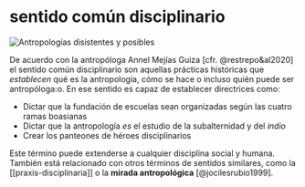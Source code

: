 # sentido común disciplinario
![Antropologías disistentes y posibles](https://www.youtube.com/embed/jS7bgRaCkoU)

De acuerdo con la antropóloga Annel Mejías Guiza [cfr. @restrepo&al2020] el sentido común disciplinario son aquellas prácticas históricas que *establecen* qué es la antropología, cómo se hace o incluso quién puede ser antropóloga:o. En ese sentido es capaz de establecer directrices como:

- Dictar que la fundación de escuelas sean organizadas según las cuatro ramas boasianas
- Dictar que la antropología *es* el estudio de la subalternidad y del *indio*
- Crear los panteones de héroes disciplinarios

Este término puede extenderse a cualquier disciplina social y humana. También está relacionado con otros términos de sentidos similares, como la [[praxis-disciplinaria]] o la **mirada antropológica** [@jocilesrubio1999].
